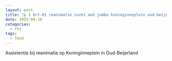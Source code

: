 ```yaml
---
layout: post
title: "p 1 brt-01 reanimatie inzet aed jumbo koninginneplein oud-beijerland 185431"
date: 2025-09-10
categories: 
  - rss
tags: 
  - feed
---
```


Assistentie bij reanimatie op Koninginneplein in Oud-Beijerland
